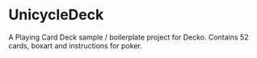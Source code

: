 # UnicycleDeck
A Playing Card Deck sample / boilerplate project for Decko. Contains 52 cards, boxart and instructions for poker. 
